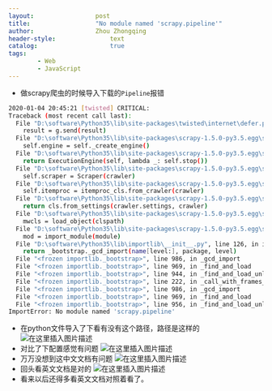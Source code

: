 ```yaml
---
layout:					post
title:					"No module named 'scrapy.pipeline'"
author:					Zhou Zhongqing
header-style:				text
catalog:					true
tags:
		- Web
		- JavaScript
---
```

- 做scrapy爬虫的时候导入下载的`Pipeline`报错

```bash
2020-01-04 20:45:21 [twisted] CRITICAL: 
Traceback (most recent call last):
  File "D:\software\Python35\lib\site-packages\twisted\internet\defer.py", line 1386, in _inlineCallbacks
    result = g.send(result)
  File "D:\software\Python35\lib\site-packages\scrapy-1.5.0-py3.5.egg\scrapy\crawler.py", line 80, in crawl
    self.engine = self._create_engine()
  File "D:\software\Python35\lib\site-packages\scrapy-1.5.0-py3.5.egg\scrapy\crawler.py", line 105, in _create_engine
    return ExecutionEngine(self, lambda _: self.stop())
  File "D:\software\Python35\lib\site-packages\scrapy-1.5.0-py3.5.egg\scrapy\core\engine.py", line 70, in __init__
    self.scraper = Scraper(crawler)
  File "D:\software\Python35\lib\site-packages\scrapy-1.5.0-py3.5.egg\scrapy\core\scraper.py", line 71, in __init__
    self.itemproc = itemproc_cls.from_crawler(crawler)
  File "D:\software\Python35\lib\site-packages\scrapy-1.5.0-py3.5.egg\scrapy\middleware.py", line 58, in from_crawler
    return cls.from_settings(crawler.settings, crawler)
  File "D:\software\Python35\lib\site-packages\scrapy-1.5.0-py3.5.egg\scrapy\middleware.py", line 34, in from_settings
    mwcls = load_object(clspath)
  File "D:\software\Python35\lib\site-packages\scrapy-1.5.0-py3.5.egg\scrapy\utils\misc.py", line 44, in load_object
    mod = import_module(module)
  File "D:\software\Python35\lib\importlib\__init__.py", line 126, in import_module
    return _bootstrap._gcd_import(name[level:], package, level)
  File "<frozen importlib._bootstrap>", line 986, in _gcd_import
  File "<frozen importlib._bootstrap>", line 969, in _find_and_load
  File "<frozen importlib._bootstrap>", line 944, in _find_and_load_unlocked
  File "<frozen importlib._bootstrap>", line 222, in _call_with_frames_removed
  File "<frozen importlib._bootstrap>", line 986, in _gcd_import
  File "<frozen importlib._bootstrap>", line 969, in _find_and_load
  File "<frozen importlib._bootstrap>", line 956, in _find_and_load_unlocked
ImportError: No module named 'scrapy.pipeline'

```
- 在python文件导入了下看有没有这个路径，路径是这样的
![在这里插入图片描述](https://i-blog.csdnimg.cn/blog_migrate/d54b90737789d47d75afdacfc950b7f8.png)
- 对比了下配置感觉有问题 
![在这里插入图片描述](https://i-blog.csdnimg.cn/blog_migrate/c487f6f8f2d1895dd4da3522a1d696ea.png)
- 万万没想到这中文文档有问题
![在这里插入图片描述](https://i-blog.csdnimg.cn/blog_migrate/7b8f41118c4dcdcdf6cbc4308143d27b.png)
- 回头看英文文档是对的
![在这里插入图片描述](https://i-blog.csdnimg.cn/blog_migrate/85836bd66f29fecab9599e006e13a584.png)
- 看来以后还得多看英文文档对照着看了。